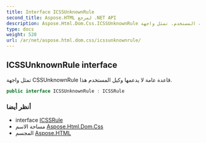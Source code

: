 ```yaml
---
title: Interface ICSSUnknownRule
second_title: Aspose.HTML لمرجع .NET API
description: Aspose.Html.Dom.Css.ICSSUnknownRule واجهه المستخدم. تمثل واجهة CSSUnknownRule قاعدة عامة لا يدعمها وكيل المستخدم هذا.
type: docs
weight: 520
url: /ar/net/aspose.html.dom.css/icssunknownrule/
---
```

## ICSSUnknownRule interface

تمثل واجهة CSSUnknownRule قاعدة عامة لا يدعمها وكيل المستخدم هذا.

```csharp
public interface ICSSUnknownRule : ICSSRule
```

### أنظر أيضا

* interface [ICSSRule](../icssrule/)
* مساحة الاسم [Aspose.Html.Dom.Css](../../aspose.html.dom.css/)
* المجسم [Aspose.HTML](../../)


